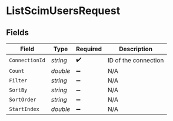 # ListScimUsersRequest


## Fields

| Field                | Type                 | Required             | Description          |
| -------------------- | -------------------- | -------------------- | -------------------- |
| `ConnectionId`       | *string*             | :heavy_check_mark:   | ID of the connection |
| `Count`              | *double*             | :heavy_minus_sign:   | N/A                  |
| `Filter`             | *string*             | :heavy_minus_sign:   | N/A                  |
| `SortBy`             | *string*             | :heavy_minus_sign:   | N/A                  |
| `SortOrder`          | *string*             | :heavy_minus_sign:   | N/A                  |
| `StartIndex`         | *double*             | :heavy_minus_sign:   | N/A                  |